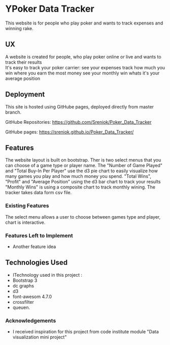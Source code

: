 # YPoker Data Tracker

This website is for people who play poker and wants to track expenses and winning rake. 
## UX

A website is created for people, who play poker online or live and wants to track their results  
It's easy to track your poker carrier:
see your expenses 
track how much you win 
where you earn the most money
see your monthly win
whats it's your average position 

 ## Deployment

This site is hosted using GitHube pages, deployed directly from master branch.

GitHube Repositories: https://github.com/Sreniok/Poker_Data_Tracker

GitHube pages:  https://sreniok.github.io/Poker_Data_Tracker/

## Features

The website layout is built on bootstrap.
Ther is two select menus that you can choose of a game type or player name.
The "Number of Game Played" and "Total Buy-In Per Player" use the d3 pie chart to easily visualize how many games you play and how much money you spend.
"Total Wins", "Profit" and "Average Position" using the d3 bar chart to  track your results 
"Monthly Wins" is using a composite chart to track monthly wining.
The tracker takes data form csv file.

### Existing Features
The select menu allows a user to choose between games type and player, chart is interactive.

### Features Left to Implement
- Another feature idea

## Technologies Used

- ITechnology used in this project :
- Bootstrap 3
- dc graphs 
- d3
- font-awesom 4.7.0
- crossfilter
- queuen.



### Acknowledgements

- I received inspiration for this project from code institute module "Data visualization mini project"
